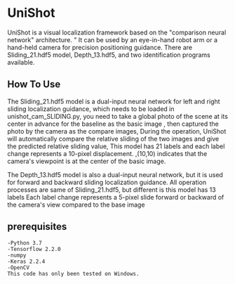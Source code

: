 # UniShot
UniShot is a visual localization framework based on the "comparison neural network" architecture.
" It can be used by an eye-in-hand robot arm or a hand-held camera for precision positioning guidance.
There are Sliding_21.hdf5 model, Depth_13.hdf5, and two identification programs available.
## How To Use
The Sliding_21.hdf5 model is a dual-input neural network for left and right sliding localization guidance, which needs to be loaded in 
unishot_cam_SLIDING.py,
you need to take a global photo of the scene at its center in advance for the baseline as the basic image ,
then captured the photo by the camera as the compare images, 
During the operation,
UniShot will automatically compare the relative sliding of the two images and give the predicted relative sliding value,
This model has 21 labels and each label change represents a 10-pixel displacement.
,(10,10) indicates that the camera's viewpoint is at the center of the basic image.

 The Depth_13.hdf5 model is also a dual-input neural network, but it is used for forward and backward sliding localization guidance.
All  operation processes are same of Sliding_21.hdf5, but different is this model has 13 labels 
Each label change represents a 5-pixel slide forward or backward of the camera's view compared to the base image



## prerequisites
```
-Python 3.7
-Tensorflow 2.2.0
-numpy
-Keras 2.2.4
-OpenCV
This code has only been tested on Windows.
